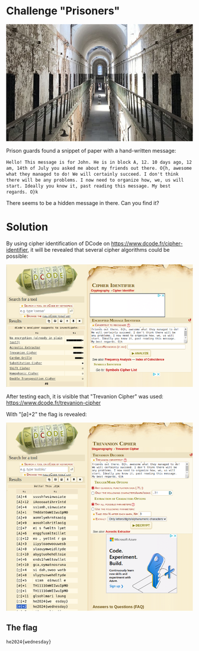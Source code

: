 # Challenge "Prisoners"
![Banner Image](banner.jpg)

Prison guards found a snippet of paper with a hand-written message:


    Hello! This message is for John. He is in block A, 12. 10 days ago, 12 am, 14th of July you asked me about my friends out there. O{h, awesome what they managed to do! We will certainly succeed. I don't think there will be any problems. I now need to organize how, we, us will start. Ideally you know it, past reading this message. My best regards. O}k

There seems to be a hidden message in there. Can you find it?


# Solution
By using cipher identification of DCode on https://www.dcode.fr/cipher-identifier, it will be revealed that several cipher algorithms could be possible:

![Cipher identification](cipher_identification.png)

After testing each, it is visible that "Trevanion Cipher" was used: https://www.dcode.fr/trevanion-cipher

With "[∅]+2" the flag is revealed:

![Flag](flag.png)


## The flag
    he2024{wednesday}
